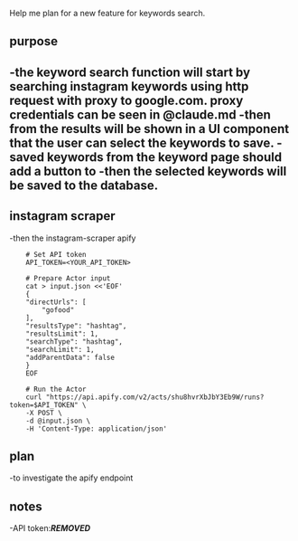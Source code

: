 Help me plan for a new feature for keywords search.

## purpose
-the keyword search function will start by searching instagram keywords using http request with proxy to google.com. proxy credentials can be seen in @claude.md
-then from the results will be shown in a UI component that the user can select the keywords to save.
-saved keywords from the keyword page should add a button to 
-then the selected keywords will be saved to the database.
-

## instagram scraper
-then the instagram-scraper apify

```code
    # Set API token
    API_TOKEN=<YOUR_API_TOKEN>

    # Prepare Actor input
    cat > input.json <<'EOF'
    {
    "directUrls": [
        "gofood"
    ],
    "resultsType": "hashtag",
    "resultsLimit": 1,
    "searchType": "hashtag",
    "searchLimit": 1,
    "addParentData": false
    }
    EOF

    # Run the Actor
    curl "https://api.apify.com/v2/acts/shu8hvrXbJbY3Eb9W/runs?token=$API_TOKEN" \
    -X POST \
    -d @input.json \
    -H 'Content-Type: application/json'
```

## plan
-to investigate the apify endpoint

## notes
-API token:***REMOVED***